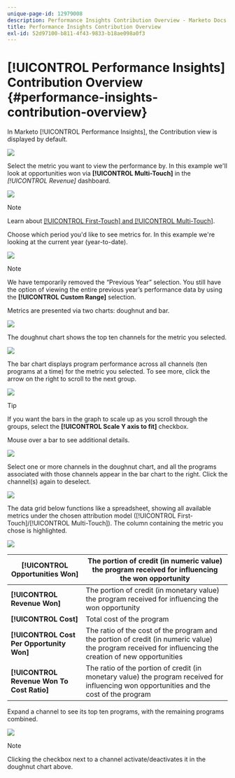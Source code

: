 ```yaml
---
unique-page-id: 12979008
description: Performance Insights Contribution Overview - Marketo Docs - Product Documentation
title: Performance Insights Contribution Overview
exl-id: 52d97100-b811-4f43-9833-b18ae098a0f3
---
```

# [!UICONTROL Performance Insights] Contribution Overview {#performance-insights-contribution-overview}

In Marketo [!UICONTROL Performance Insights], the Contribution view is displayed by default.

![](assets/one-1.png)

Select the metric you want to view the performance by. In this example we'll look at opportunities won via **[!UICONTROL Multi-Touch]** in the _[!UICONTROL Revenue]_ dashboard.

![](assets/2.png)

>[!NOTE]
>
>Learn about [[!UICONTROL First-Touch] and [!UICONTROL Multi-Touch]](/help/marketo/product-docs/reporting/revenue-cycle-analytics/revenue-tools/attribution/understanding-attribution.md).

Choose which period you'd like to see metrics for. In this example we're looking at the current year (year-to-date).

![](assets/3-1.png)

>[!NOTE]
>
>We have temporarily removed the “Previous Year” selection. You still have the option of viewing the entire previous year’s performance data by using the **[!UICONTROL Custom Range]** selection.

Metrics are presented via two charts: doughnut and bar.

![](assets/four.png)

The doughnut chart shows the top ten channels for the metric you selected.

![](assets/5-1.png)

The bar chart displays program performance across all channels (ten programs at a time) for the metric you selected. To see more, click the arrow on the right to scroll to the next group.

![](assets/six.png)

>[!TIP]
>
>If you want the bars in the graph to scale up as you scroll through the groups, select the **[!UICONTROL Scale Y axis to fit]** checkbox.

Mouse over a bar to see additional details.

![](assets/seven.png)

Select one or more channels in the doughnut chart, and all the programs associated with those channels appear in the bar chart to the right. Click the channel(s) again to deselect.

![](assets/eight.png)

The data grid below functions like a spreadsheet, showing all available metrics under the chosen attribution model ([!UICONTROL First-Touch]/[!UICONTROL Multi-Touch]). The column containing the metric you chose is highlighted.

![](assets/9.png)

| **[!UICONTROL Opportunities Won]** |The portion of credit (in numeric value) the program received for influencing the won opportunity |
|---|---|
| **[!UICONTROL Revenue Won]** |The portion of credit (in monetary value) the program received for influencing the won opportunity |
| **[!UICONTROL Cost]** |Total cost of the program |
| **[!UICONTROL Cost Per Opportunity Won]** |The ratio of the cost of the program and the portion of credit (in numeric value) the program received for influencing the creation of new opportunities |
| **[!UICONTROL Revenue Won To Cost Ratio]** |The ratio of the portion of credit (in monetary value) the program received for influencing won opportunities and the cost of the program |

Expand a channel to see its top ten programs, with the remaining programs combined.

![](assets/10.png)

>[!NOTE]
>
>Clicking the checkbox next to a channel activate/deactivates it in the doughnut chart above.
